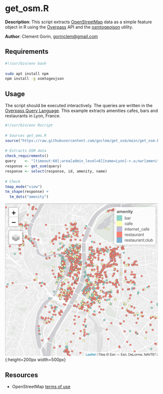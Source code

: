 # get_osm.R

**Description**: This script extracts [OpenStreetMap](https://www.openstreetmap.org) data as a simple feature object in R using the [Overpass](https://overpass-turbo.eu) API and the [osmtogeojson](https://tyrasd.github.io/osmtogeojson) utility. 

**Author**: Clement Gorin, gorinclem@gmail.com

## Requirements

```bash
#!/usr/bin/env bash

sudo apt install npm
npm install -g osmtogeojson
```

## Usage

The script should be executed interactively. The queries are written in the [Overpass Query Language](https://wiki.openstreetmap.org/wiki/Overpass_API/Overpass_QL). This example extracts amenities cafes, bars and restaurants in Lyon, France.

```r
#!/usr/bin/env Rscript

# Sources get_oms.R
source("https://raw.githubusercontent.com/goclem/get_osm/main/get_osm.R")

# Extracts OSM data
check_requirements()
query    <- "[timeout:60];area[admin_level=8][name=Lyon]->.a;nwr[amenity~\'^cafe$|^bar$|^restaurant$\'](area.a);out center;"
response <- get_osm(query)
response <- select(response, id, amenity, name)

# Check
tmap_mode("view")
tm_shape(response) +
  tm_dots("amenity") 
```

![Amenities in Lyon](example.jpeg){:height=200px width=500px}

## Resources

- OpenStreetMap [terms of use](https://wiki.osmfoundation.org/wiki/Terms_of_Use)